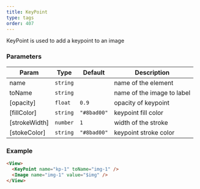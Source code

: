 ```yaml
---
title: KeyPoint
type: tags
order: 407
---
```


KeyPoint is used to add a keypoint to an image

### Parameters

| Param | Type | Default | Description |
| --- | --- | --- | --- |
| name | <code>string</code> |  | name of the element |
| toName | <code>string</code> |  | name of the image to label |
| [opacity] | <code>float</code> | <code>0.9</code> | opacity of keypoint |
| [fillColor] | <code>string</code> | <code>&quot;#8bad00&quot;</code> | keypoint fill color |
| [strokeWidth] | <code>number</code> | <code>1</code> | width of the stroke |
| [stokeColor] | <code>string</code> | <code>&quot;#8bad00&quot;</code> | keypoint stroke color |

### Example  
```html
<View>
  <KeyPoint name="kp-1" toName="img-1" />
  <Image name="img-1" value="$img" />
</View>
```
